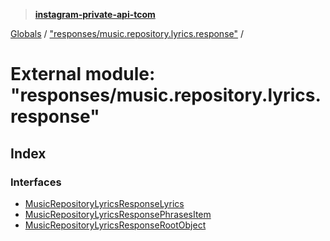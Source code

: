 > **[instagram-private-api-tcom](../README.md)**

[Globals](../README.md) / ["responses/music.repository.lyrics.response"](_responses_music_repository_lyrics_response_.md) /

# External module: "responses/music.repository.lyrics.response"

## Index

### Interfaces

* [MusicRepositoryLyricsResponseLyrics](../interfaces/_responses_music_repository_lyrics_response_.musicrepositorylyricsresponselyrics.md)
* [MusicRepositoryLyricsResponsePhrasesItem](../interfaces/_responses_music_repository_lyrics_response_.musicrepositorylyricsresponsephrasesitem.md)
* [MusicRepositoryLyricsResponseRootObject](../interfaces/_responses_music_repository_lyrics_response_.musicrepositorylyricsresponserootobject.md)